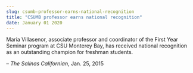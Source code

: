 ```yaml
---
slug: csumb-professor-earns-national-recognition
title: "CSUMB professor earns national recognition"
date: January 01 2020
---
```


 
<p>
  Maria Villasenor, associate professor and coordinator of the First Year
  Seminar program at CSU Monterey Bay, has received national recognition as an
  outstanding champion for freshman students.
</p>
<p>– <em>The Salinas Californian</em>, Jan. 25, 2015</p>
 
